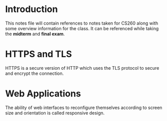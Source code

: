 # Introduction
This notes file will contain references to notes taken for CS260 along with some overview information for the class. It can be referenced while taking the **midterm** and **final exam**.

# HTTPS and TLS
HTTPS is a secure version of HTTP which uses the TLS protocol to secure and encrypt the connection.

# Web Applications
The ability of web interfaces to reconfigure themselves according to screen size and orientation is called responsive design.